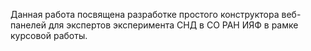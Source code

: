 Данная работа посвящена разработке простого конструктора веб-панелей для экспертов эксперимента СНД в СО РАН ИЯФ в рамке курсовой работы.
